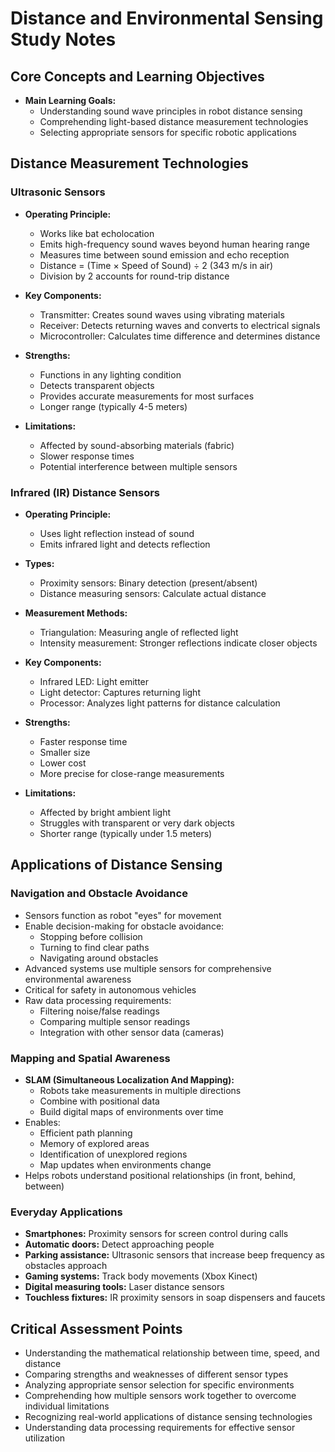 # Distance and Environmental Sensing Study Notes

## Core Concepts and Learning Objectives
* **Main Learning Goals:**
  * Understanding sound wave principles in robot distance sensing
  * Comprehending light-based distance measurement technologies
  * Selecting appropriate sensors for specific robotic applications

## Distance Measurement Technologies

### Ultrasonic Sensors
* **Operating Principle:** 
  * Works like bat echolocation
  * Emits high-frequency sound waves beyond human hearing range
  * Measures time between sound emission and echo reception
  * Distance = (Time × Speed of Sound) ÷ 2 (343 m/s in air)
  * Division by 2 accounts for round-trip distance

* **Key Components:**
  * Transmitter: Creates sound waves using vibrating materials
  * Receiver: Detects returning waves and converts to electrical signals
  * Microcontroller: Calculates time difference and determines distance

* **Strengths:**
  * Functions in any lighting condition
  * Detects transparent objects
  * Provides accurate measurements for most surfaces
  * Longer range (typically 4-5 meters)

* **Limitations:**
  * Affected by sound-absorbing materials (fabric)
  * Slower response times
  * Potential interference between multiple sensors

### Infrared (IR) Distance Sensors
* **Operating Principle:**
  * Uses light reflection instead of sound
  * Emits infrared light and detects reflection

* **Types:**
  * Proximity sensors: Binary detection (present/absent)
  * Distance measuring sensors: Calculate actual distance

* **Measurement Methods:**
  * Triangulation: Measuring angle of reflected light
  * Intensity measurement: Stronger reflections indicate closer objects

* **Key Components:**
  * Infrared LED: Light emitter
  * Light detector: Captures returning light
  * Processor: Analyzes light patterns for distance calculation

* **Strengths:**
  * Faster response time
  * Smaller size
  * Lower cost
  * More precise for close-range measurements

* **Limitations:**
  * Affected by bright ambient light
  * Struggles with transparent or very dark objects
  * Shorter range (typically under 1.5 meters)

## Applications of Distance Sensing

### Navigation and Obstacle Avoidance
* Sensors function as robot "eyes" for movement
* Enable decision-making for obstacle avoidance:
  * Stopping before collision
  * Turning to find clear paths
  * Navigating around obstacles
* Advanced systems use multiple sensors for comprehensive environmental awareness
* Critical for safety in autonomous vehicles
* Raw data processing requirements:
  * Filtering noise/false readings
  * Comparing multiple sensor readings
  * Integration with other sensor data (cameras)

### Mapping and Spatial Awareness
* **SLAM (Simultaneous Localization And Mapping):**
  * Robots take measurements in multiple directions
  * Combine with positional data
  * Build digital maps of environments over time
* Enables:
  * Efficient path planning
  * Memory of explored areas
  * Identification of unexplored regions
  * Map updates when environments change
* Helps robots understand positional relationships (in front, behind, between)

### Everyday Applications
* **Smartphones:** Proximity sensors for screen control during calls
* **Automatic doors:** Detect approaching people
* **Parking assistance:** Ultrasonic sensors that increase beep frequency as obstacles approach
* **Gaming systems:** Track body movements (Xbox Kinect)
* **Digital measuring tools:** Laser distance sensors
* **Touchless fixtures:** IR proximity sensors in soap dispensers and faucets

## Critical Assessment Points
* Understanding the mathematical relationship between time, speed, and distance
* Comparing strengths and weaknesses of different sensor types
* Analyzing appropriate sensor selection for specific environments
* Comprehending how multiple sensors work together to overcome individual limitations
* Recognizing real-world applications of distance sensing technologies
* Understanding data processing requirements for effective sensor utilization